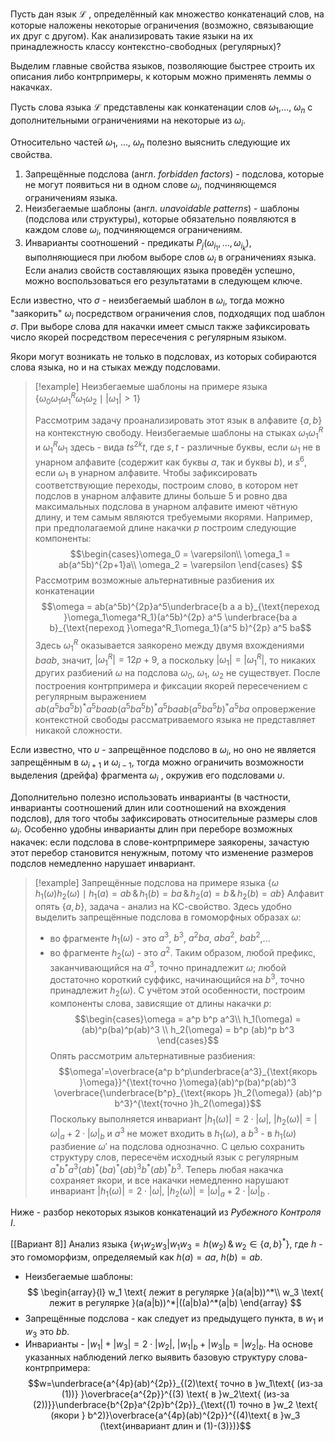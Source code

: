 Пусть дан язык $\mathcal{L}$ , определённый как множество конкатенаций слов, на которые наложены некоторые ограничения (возможно, связывающие их друг с другом).
Как анализировать такие языки на их принадлежность классу контекстно-свободных (регулярных)?

Выделим главные свойства языков, позволяющие быстрее строить их описания либо контрпримеры, к которым можно применять леммы о накачках.

Пусть слова языка $\mathcal{L}$ представлены как конкатенации слов $\omega_1$,..., $\omega_n$ с дополнительными ограничениями на некоторые из $\omega_i$.

Относительно частей $\omega_1$, $\dots$, $\omega_n$ полезно выяснить следующие их свойства.
1. Запрещённые подслова (англ. *forbidden factors*) - подслова, которые не могут появиться ни в одном слове $\omega_i$, подчиняющемся ограничениям языка.
2. Неизбегаемые шаблоны (англ. *unavoidable patterns*) - шаблоны (подслова или структуры), которые обязательно появляются в каждом слове $\omega_i$, подчиняющемся ограничениям.
3. Инварианты соотношений - предикаты $P_j(\omega_{i_1},...,\omega_{i_k})$, выполняющиеся при любом выборе слов $\omega_i$ в ограничениях языка.
Если анализ свойств составляющих языка проведён успешно, можно воспользоваться его результатами в следующем ключе.

Если известно, что $\sigma$ - неизбегаемый шаблон в $\omega_i$, тогда можно "заякорить" $\omega_i$ посредством ограничения слов, подходящих под шаблон $\sigma$. При выборе слова для накачки имеет смысл также зафиксировать число якорей посредством пересечения с регулярным языком.

Якори могут возникать не только в подсловах, из которых собираются слова языка, но и на стыках между подсловами.

> [!example] Неизбегаемые шаблоны на примере языка $\bigl\{\omega_0\omega_1 \omega^R_1 \omega_1 \omega_2 \mid |\omega_1|>1\bigr\}$ 
> 
> Рассмотрим задачу проанализировать этот язык в алфавите $\{a,b\}$ на контекстную свободу. Неизбегаемые шаблоны на стыках $\omega_1\omega^R_1$ и $\omega^R_1\omega_1$ здесь - вида $ts^{2k}t$, где  $s,t$ - различные буквы, если $\omega_1$ не в унарном алфавите (содержит как буквы $a$, так и буквы $b$),  и $s^6$, если $\omega_1$ в унарном алфавите.
> Чтобы зафиксировать соответствующие переходы, построим слово, в котором нет подслов в унарном алфавите длины больше 5 и ровно два максимальных подслова в унарном алфавите имеют чётную длину, и тем самым являются требуемыми якорями. Например, при предполагаемой длине накачки $p$ построим следующие компоненты:
> $$\begin{cases}\omega_0 = \varepsilon\\ 
> \omega_1 = ab(a^5b)^{2p+1}a\\
> \omega_2 = \varepsilon
> \end{cases}
> $$
> Рассмотрим возможные альтернативные разбиения их конкатенации 
>$$\omega = ab(a^5b)^{2p}a^5\underbrace{b a a b}_{\text{переход }\omega_1\omega^R_1}(a^5b)^{2p} a^5 \underbrace{ba a b}_{\text{переход }\omega^R_1\omega_1}(a^5 b)^{2p} a^5 ba$$ 
> Здесь $\omega^R_1$ оказывается заякорено между двумя вхождениями $baab$, значит, $|\omega^R_1|=12p+9$, а поскольку $|\omega_1|=|\omega^R_1|$, то никаких других разбиений $\omega$ на подслова $\omega_0$, $\omega_1$, $\omega_2$ не существует.
> После построения контрпримера и фиксации якорей пересечением с регулярным выражением $ab(a^5ba^5b)^*a^5baab(a^5ba^5b)^*a^5baab(a^5ba^5b)^*a^5ba$ опровержение контекстной свободы рассматриваемого языка не представляет никакой сложности.

Если известно, что $\upsilon$ - запрещённое подслово в $\omega_i$, но оно не является запрещённым в $\omega_{i+1}$ и $\omega_{i-1}$, тогда можно ограничить возможности выделения (дрейфа) фрагмента $\omega_i$ , окружив его подсловами $\upsilon$.

Дополнительно полезно использовать инварианты (в частности, инварианты соотношений длин или соотношений на вхождения подслов), для того чтобы зафиксировать относительные размеры слов $\omega_i$. Особенно удобны инварианты длин при переборе возможных накачек: если подслова в слове-контрпримере заякорены, зачастую этот перебор становится ненужным, потому что изменение размеров подслов немедленно нарушает инвариант.

> [!example] Запрещённые подслова на примере языка $\bigl\{\omega\, h_1(\omega) h_2(\omega)\mid h_1(a)=ab\,\&\,h_1(b)=ba\,\&\,h_2(a)=b\,\&\,h_2(b)=ab\bigr\}$
> Алфавит опять $\{a,b\}$, задача - анализ на КС-свойство. Здесь удобно выделить запрещённые подслова в гомоморфных образах $\omega$:
> - во фрагменте $h_1(\omega)$ - это $a^3$, $b^3$, $a^2ba$, $aba^2$, $bab^2$,...
> - во фрагменте $h_2(\omega)$ - это $a^2$.
> Таким образом, любой префикс, заканчивающийся на $a^3$, точно принадлежит $\omega$; любой достаточно короткий суффикс, начинающийся на $b^3$, точно принадлежит $h_2(\omega)$.
> С учётом этой особенности, построим компоненты слова, зависящие от длины накачки $p$:
> $$\begin{cases}\omega = a^p b^p a^3\\ 
h_1(\omega) = (ab)^p(ba)^p(ab)^3 \\
h_2(\omega) = b^p (ab)^p b^3
\end{cases}$$
> Опять рассмотрим альтернативные разбиения:
> $$\omega'=\overbrace{a^p b^p\underbrace{a^3}_{\text{якорь }\omega}}^{\text{точно }\omega}(ab)^p(ba)^p(ab)^3 \overbrace{\underbrace{b^p}_{\text{якорь }h_2(\omega)} (ab)^p b^3}^{\text{точно }h_2(\omega)}$$
> Поскольку выполняется инвариант $|h_1(\omega)|=2\cdot |\omega|$, $|h_2(\omega)|=|\omega|_a+2\cdot|\omega|_b$ и $a^3$ не может входить в $h_1(\omega)$, а $b^3$ - в $h_1(\omega)$ разбиение $\omega'$ на подслова однозначно. 
> С целью сохранить структуру слов, пересечём исходный язык с регулярным $a^* b^* a^3 (ab)^*(ba)^*(ab)^3 b^* (ab)^* b^3$. Теперь любая накачка сохраняет якори, и все накачки немедленно нарушают инвариант $|h_1(\omega)|=2\cdot|\omega|$, $|h_2(\omega)|=|\omega|_a+2\cdot|\omega|_b$ .

Ниже - разбор некоторых языков конкатенаций из *Рубежного Контроля I*. 

[[Вариант 8]]  Анализ языка $\bigl\{w_1 w_2 w_3 | w_1 w_3 = h(w_2)\,\&\,w_2 \in \{a,b\}^*\bigr\}$, где $h$ - это гомоморфизм, определяемый как $h(a) = aa$, $h(b)=ab$.
- Неизбегаемые шаблоны:
$$
\begin{array}{l}
w_1 \text{ лежит в регулярке }(a(a|b))^*\\
w_3 \text{ лежит в регулярке }(a(a|b))^*|((a|b)a)^*(a|b)
\end{array}
$$
- Запрещённые подслова - как следует из предыдущего пункта, в $w_1$ и $w_3$ это $bb$.
- Инварианты - $|w_1|+|w_3|=2\cdot|w_2|$, $|w_1|_b + |w_3|_b = |w_2|_b$.
На основе указанных наблюдений легко выявить базовую структуру слова-контрпримера:
 $$w=\underbrace{a^{4p}(ab)^{2p}}_{(2)\text{ точно в }w_1\text{ (из-за (1))} }\overbrace{a^{2p}}^{(3) \text{ в }w_2\text{ (из-за (2))}}\underbrace{b^{2p}a^{2p}b^{2p}}_{\text{(1) точно в }w_2 \text{ (якори } b^2)}\overbrace{a^{4p}(ab)^{2p}}^{(4)\text{ в }w_3 (\text{инвариант длин и (1)-(3)})}$$